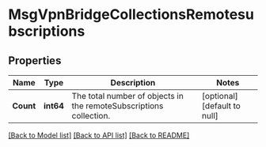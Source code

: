 # MsgVpnBridgeCollectionsRemotesubscriptions

## Properties
Name | Type | Description | Notes
------------ | ------------- | ------------- | -------------
**Count** | **int64** | The total number of objects in the remoteSubscriptions collection. | [optional] [default to null]

[[Back to Model list]](../README.md#documentation-for-models) [[Back to API list]](../README.md#documentation-for-api-endpoints) [[Back to README]](../README.md)

